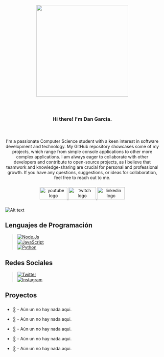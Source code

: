 <div align="center">
  <img height="300" src="https://media.discordapp.net/attachments/892408570627375135/1234057162914009149/68747470733a2f2f692e696d6775722e636f6d2f33576e393167302e706e67.jpg?ex=662f58cb&is=662e074b&hm=027bdd1fd1b4ec3d2f4f8e5590981fdff1873e1c0fee074d58dec7ef02a72bd8&=&format=webp&width=1440&height=468"  />
</div>

###

<br clear="both">

<h3 align="center">Hi there! I'm Dan Garcia.</h3>

###

<br clear="both">

<p align="center">I'm a passionate Computer Science student with a keen interest in software development and technology. My GitHub repository showcases some of my projects, which range from simple console applications to other more complex applications. I am always eager to collaborate with other developers and contribute to open-source projects, as I believe that teamwork and knowledge-sharing are crucial for personal and professional growth. If you have any questions, suggestions, or ideas for collaboration, feel free to reach out to me.</p>

###

<div align="center">
  <a href="https://www.youtube.com/channel/UCeFkHkgauRKczRWdsOzwjKA" target="_blank">
    <img src="https://raw.githubusercontent.com/maurodesouza/profile-readme-generator/master/src/assets/icons/social/youtube/default.svg" width="90" height="40" alt="youtube logo"  />
  </a>
  <a href="https://www.twitch.tv/tokiohuman" target="_blank">
    <img src="https://raw.githubusercontent.com/maurodesouza/profile-readme-generator/master/src/assets/icons/social/twitch/default.svg" width="90" height="40" alt="twitch logo"  />
  </a>
  <a href="https://www.linkedin.com/in/tokiohuman/" target="_blank">
    <img src="https://raw.githubusercontent.com/maurodesouza/profile-readme-generator/master/src/assets/icons/social/linkedin/default.svg" width="90" height="40" alt="linkedin logo"  />
  </a>
</div>

###

![Alt text](https://spotify-recently-played-readme.vercel.app/api?user=dpw93wnm0bh26mgqdldub06cr&count={count})

###
## Lenguajes de Programación

> [![Node.Js](https://img.shields.io/badge/Node.JS-305dff?style=for-the-badge&logo=node.js&logoColor=white&labelColor=101010)]()<br/>
> [![JavaScript](https://img.shields.io/badge/JavaScript-305dff?style=for-the-badge&logo=javascript&logoColor=white&labelColor=101010)]()<br/>
> [![Python](https://img.shields.io/badge/Python-305dff?style=for-the-badge&logo=python&logoColor=white&labelColor=101010)]()<br/>

## Redes Sociales
> [![Twitter](https://img.shields.io/badge/Daaneki-305dff?style=for-the-badge&logo=twitter&logoColor=white&labelColor=101010)]()<br/>
> [![Instagram](https://img.shields.io/badge/Tokiohuman-305dff?style=for-the-badge&logo=instagram&logoColor=white&labelColor=101010)]()<br/>

## Proyectos
- [𒉭]() - Aún un no hay nada aqui.
- [𒉭]() - Aún un no hay nada aqui.
- [𒉭]() - Aún un no hay nada aqui.
- [𒉭]() - Aún un no hay nada aqui.
- [𒉭]() - Aún un no hay nada aqui.
